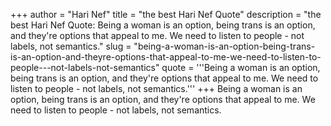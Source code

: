 +++
author = "Hari Nef"
title = "the best Hari Nef Quote"
description = "the best Hari Nef Quote: Being a woman is an option, being trans is an option, and they're options that appeal to me. We need to listen to people - not labels, not semantics."
slug = "being-a-woman-is-an-option-being-trans-is-an-option-and-theyre-options-that-appeal-to-me-we-need-to-listen-to-people---not-labels-not-semantics"
quote = '''Being a woman is an option, being trans is an option, and they're options that appeal to me. We need to listen to people - not labels, not semantics.'''
+++
Being a woman is an option, being trans is an option, and they're options that appeal to me. We need to listen to people - not labels, not semantics.
